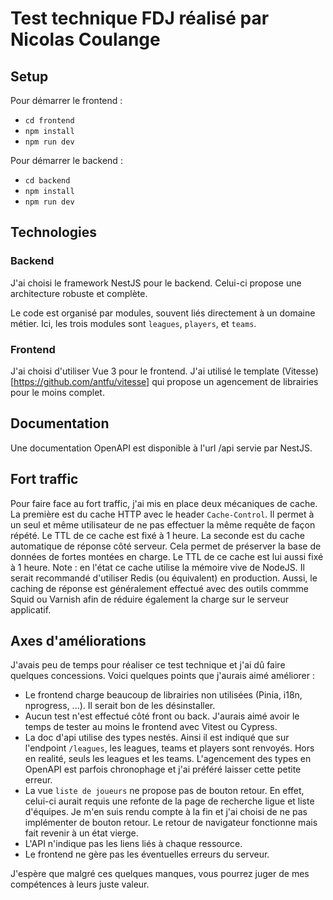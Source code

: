 # Test technique FDJ réalisé par Nicolas Coulange

## Setup
Pour démarrer le frontend :
- `cd frontend`
- `npm install`
- `npm run dev`

Pour démarrer le backend :
- `cd backend`
- `npm install`
- `npm run dev`

## Technologies
### Backend
J'ai choisi le framework NestJS pour le backend.
Celui-ci propose une architecture robuste et complète.

Le code est organisé par modules, souvent liés directement à un domaine métier. Ici, les trois modules sont `leagues`, `players`, et `teams`.

### Frontend
J'ai choisi d'utiliser Vue 3 pour le frontend. J'ai utilisé le template (Vitesse)[https://github.com/antfu/vitesse] qui propose un agencement de librairies pour le moins complet.

## Documentation
Une documentation OpenAPI est disponible à l'url /api servie par NestJS.

## Fort traffic
Pour faire face au fort traffic, j'ai mis en place deux mécaniques de cache.
La première est du cache HTTP avec le header `Cache-Control`. Il permet à un seul et même utilisateur de ne pas effectuer la même requête de façon répété. Le TTL de ce cache est fixé à 1 heure.
La seconde est du cache automatique de réponse côté serveur. Cela permet de préserver la base de données de fortes montées en charge. Le TTL de ce cache est lui aussi fixé à 1 heure. Note : en l'état ce cache utilise la mémoire vive de NodeJS. Il serait recommandé d'utiliser Redis (ou équivalent) en production. 
Aussi, le caching de réponse est généralement effectué avec des outils commme Squid ou Varnish afin de réduire également la charge sur le serveur applicatif.

## Axes d'améliorations
J'avais peu de temps pour réaliser ce test technique et j'ai dû faire quelques concessions. Voici quelques points que j'aurais aimé améliorer :
- Le frontend charge beaucoup de librairies non utilisées (Pinia, i18n, nprogress, ...). Il serait bon de les désinstaller.
- Aucun test n'est effectué côté front ou back. J'aurais aimé avoir le temps de tester au moins le frontend avec Vitest ou Cypress.
- La doc d'api utilise des types nestés. Ainsi il est indiqué que sur l'endpoint `/leagues`, les leagues, teams et players sont renvoyés. Hors en realité, seuls les leagues et les teams. L'agencement des types en OpenAPI est parfois chronophage et j'ai préféré laisser cette petite erreur.
- La vue `liste de joueurs` ne propose pas de bouton retour. En effet, celui-ci aurait requis une refonte de la page de recherche ligue et liste d'équipes. Je m'en suis rendu compte à la fin et j'ai choisi de ne pas implémenter de bouton retour. Le retour de navigateur fonctionne mais fait revenir à un état vierge.
- L'API n'indique pas les liens liés à chaque ressource.
- Le frontend ne gère pas les éventuelles erreurs du serveur.

J'espère que malgré ces quelques manques, vous pourrez juger de mes compétences à leurs juste valeur.